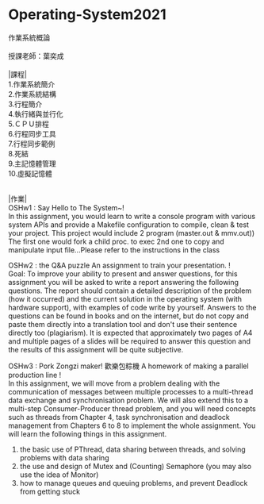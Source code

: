 # Operating-System2021
作業系統概論<br><br>
授課老師：葉奕成<br><br>
|課程|<br>
1.作業系統簡介<br>
2.作業系統結構<br>
3.行程簡介<br>
4.執行緒與並行化<br>
5.ＣＰＵ排程<br>
6.行程同步工具<br>
7.行程同步範例<br>
8.死結<br>
9.主記憶體管理<br>
10.虛擬記憶體<br><br>

|作業|<br>
OSHw1 : Say Hello to The System~!<br>
In this assignment, you would learn to write a console program with various system APIs and provide a Makefile configuration to compile, clean & test your project. This project would include 2 program (master.out & mmv.out)) The first one would fork a child proc. to exec 2nd one to copy and manipulate input file...Please refer to the instructions in the class<br>

OSHw2 : the Q&A puzzle An assignment to train your presentation. ! <br>
Goal:
To improve your ability to present and answer questions, for this assignment you will be asked to write a report answering the following questions. The report should contain a detailed description of the problem (how it occurred) and the current solution in the operating system (with hardware support), with examples of code write by yourself. Answers to the questions can be found in books and on the internet, but do not copy and paste them directly into a translation tool and don't use their sentence directly too (plagiarism). It is expected that approximately two pages of A4 and multiple pages of a slides will be required to answer this question and the results of this assignment will be quite subjective.<br>

OSHw3 : Pork Zongzi maker! 歡樂包粽機 A homework of making a parallel production line ! <br>
In this assignment, we will move from a problem dealing with the communication of messages between multiple processes to a multi-thread data exchange and synchronisation problem. We will also extend this to a multi-step Consumer-Producer thread problem, and you will need concepts such as threads from Chapter 4, task synchronisation and deadlock management from Chapters 6 to 8 to implement the whole assignment. You will learn the following things in this assignment.
1. the basic use of PThread, data sharing between threads, and solving problems with data sharing
2. the use and design of Mutex and (Counting) Semaphore (you may also use the idea of Monitor)
3. how to manage queues and queuing problems, and prevent Deadlock from getting stuck<br>
